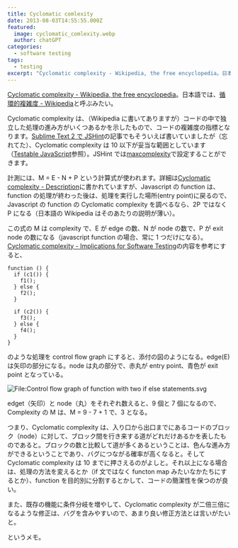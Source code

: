 ```yaml
---
title: Cyclomatic comlexity
date: 2013-08-03T14:55:55.000Z
featured:
  image: cyclomatic_comlexity.webp
  author: chatGPT
categories:
  - software testing
tags:
  - testing
excerpt: "Cyclomatic complexity - Wikipedia, the free encyclopedia。日本語では、循環的複雑度 - Wikipediaと呼ぶみたい。"
---
```


[Cyclomatic complexity - Wikipedia, the free encyclopedia](http://en.wikipedia.org/wiki/Cyclomatic_complexity)。日本語では、[循環的複雑度 \- Wikipedia](http://ja.wikipedia.org/wiki/%E5%BE%AA%E7%92%B0%E7%9A%84%E8%A4%87%E9%9B%91%E5%BA%A6)と呼ぶみたい。

Cyclomatic complexity は、（Wikipedia に書いてありますが）コードの中で独立した処理の進み方がいくつあるかを示したもので、コードの複雑度の指標となります。[Sublime Text 2 で JSHint](/blog//2013/04/sublime_text_2_jshint/)の記事でもそういえば書いていましたが（忘れてた）、Cyclomatic complexity は 10 以下が妥当な範囲としています（[Testable JavaScript](http://www.amazon.co.jp/gp/product/B00B1WLE92/ref=as_li_ss_tl?ie=UTF8&camp=247&creative=7399&creativeASIN=B00B1WLE92&linkCode=as2&tag=yutakayamaguc-22)参照）。JSHint では[maxcomplexity](http://www.jshint.com/docs/options/#maxcomplexity)で設定することができます。

計測には、M = E - N + P という計算式が使われます。詳細は[Cyclomatic complexity - Description](http://en.wikipedia.org/wiki/Cyclomatic_complexity#Description)に書かれていますが、Javascript の function は、function の処理が終わった後は、処理を実行した場所(entry point)に戻るので、Javascript の function の Cyclomatic complexity を調べるなら、2P ではなく P になる（日本語の Wikipedia はそのあたりの説明が薄い）。

この式の M は complexity で、E が edge の数、N が node の数で、P が exit node の数になる（javascript function の場合、常に 1 つだけになる）。[Cyclomatic complexity - Implications for Software Testing](http://en.wikipedia.org/wiki/Cyclomatic_complexity#Implications_for_Software_Testing)の内容を参考にすると、

```
function () {
  if (c1()) {
    f1();
  } else {
    f2();
  }

  if (c2()) {
    f3();
  } else {
    f4();
  }
}

```

のような処理を control flow graph にすると、添付の図のようになる。edge(E)は矢印の部分になる。node は丸の部分で、赤丸が entry point、青色が exit point となっている。

![File:Control flow graph of function with two if else statements.svg](//upload.wikimedia.org/wikipedia/commons/thumb/7/7f/Control_flow_graph_of_function_with_two_if_else_statements.svg/400px-Control_flow_graph_of_function_with_two_if_else_statements.svg.png)

edget（矢印）と node（丸）をそれぞれ数えると、9 個と 7 個になるので、Complexity の M は、M = 9 - 7 + 1 で、3 となる。

つまり、Cyclomatic complexity は、入り口から出口までにあるコードのブロック（node）に対して、ブロック間を行き来する道がどれだけあるかを表したものであると。ブロックの数と比較して道が多くあるということは、色んな進み方ができるということであり、バグにつながる確率が高くなると。そして Cyclomatic complexity は 10 までに押さえるのがよしと。それ以上になる場合は、処理の方法を変えるとか（if 文ではなく functon map みたいなかたちにするとか）、function を目的別に分割するとかして、コードの簡潔性を保つのが良い。

また、既存の機能に条件分岐を増やして、Cyclomatic complexity が二倍三倍になるような修正は、バグを含みやすいので、あまり良い修正方法とは言いがたいと。

というメモ。
